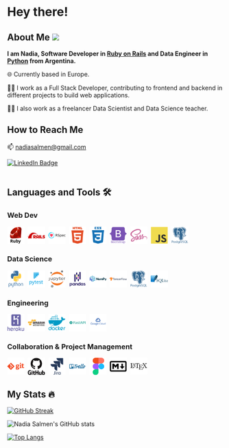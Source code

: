 # Hey there!

## About Me <img src="https://media.giphy.com/media/WUlplcMpOCEmTGBtBW/giphy.gif" width="30">

**I am Nadia, Software Developer in [Ruby on Rails](https://thenewstack.io/why-were-sticking-with-ruby-on-rails-at-gitlab/) and Data Engineer in [Python](https://towardsdatascience.com/top-10-reasons-why-you-need-to-learn-python-as-a-data-scientist-e3d26539ec00) from Argentina.**

:globe_with_meridians: Currently based in Europe.

:woman_technologist: I work as a Full Stack Developer, contributing to frontend and backend in different projects to build web applications.

:woman_teacher: I also work as a freelancer Data Scientist and Data Science teacher.

## How to Reach Me 

:mailbox: nadiasalmen@gmail.com

<div id="badges">
  <a href="https://www.linkedin.com/in/nadia-salmen/" target="_blank">
    <img src="https://img.shields.io/badge/LinkedIn-blue?style=for-the-badge&logo=linkedin&logoColor=white" alt="LinkedIn Badge"/>
  </a>
</div>

<img src="https://komarev.com/ghpvc/?username=nadiasalmen&style=flat-square&color=blue" alt=""/>

## Languages and Tools :hammer_and_wrench:

### Web Dev
<div>
  <img src="https://github.com/devicons/devicon/blob/master/icons/ruby/ruby-original-wordmark.svg"  title="Ruby" alt="Ruby" width="40" height="40"/>&nbsp;
  <img src="https://github.com/devicons/devicon/blob/master/icons/rails/rails-plain-wordmark.svg"  title="RoR" alt="RoR" width="40" height="40"/>&nbsp;
  <img src="https://github.com/devicons/devicon/blob/master/icons/rspec/rspec-original-wordmark.svg"  title="Rspec" alt="Rspec" width="40" height="40"/>&nbsp;
  <img src="https://github.com/devicons/devicon/blob/master/icons/html5/html5-plain-wordmark.svg" title="HTML5" alt="HTML" width="40" height="40"/>&nbsp;
  <img src="https://github.com/devicons/devicon/blob/master/icons/css3/css3-plain-wordmark.svg"  title="CSS3" alt="CSS" width="40" height="40"/>&nbsp;
  <img src="https://github.com/devicons/devicon/blob/master/icons/bootstrap/bootstrap-plain-wordmark.svg"  title="Bootstrap" alt="Bootstrap" width="40" height="40"/>&nbsp;
  <img src="https://github.com/devicons/devicon/blob/master/icons/sass/sass-original.svg"  title="Sass" alt="Sass" width="40" height="40"/>&nbsp;
  <img src="https://github.com/devicons/devicon/blob/master/icons/javascript/javascript-original.svg" title="JavaScript" alt="JavaScript" width="40" height="40"/>&nbsp;
  <img src="https://github.com/devicons/devicon/blob/master/icons/postgresql/postgresql-plain-wordmark.svg" title="PostgreSQL"  alt="PostgreSQL" width="40" height="40"/>&nbsp;
</div>

### Data Science
<div>
  <img src="https://github.com/devicons/devicon/blob/master/icons/python/python-original-wordmark.svg"  title="Python" alt="Python" width="40" height="40"/>&nbsp;
  <img src="https://github.com/devicons/devicon/blob/master/icons/pytest/pytest-plain-wordmark.svg"  title="Pytest" alt="Pytest" width="40" height="40"/>&nbsp;
  <img src="https://github.com/devicons/devicon/blob/master/icons/jupyter/jupyter-original-wordmark.svg"  title="Jupyter" alt="Jupyter" width="40" height="40"/>&nbsp;
  <img src="https://github.com/devicons/devicon/blob/master/icons/pandas/pandas-original-wordmark.svg"  title="Pandas" alt="Pandas" width="40" height="40"/>&nbsp;
  <img src="https://github.com/devicons/devicon/blob/master/icons/numpy/numpy-original-wordmark.svg"  title="Numpy" alt="Numpy" width="40" height="40"/>&nbsp;
  <img src="https://github.com/devicons/devicon/blob/master/icons/tensorflow/tensorflow-original-wordmark.svg"  title="Tensorflow" alt="Tensorflow" width="40" height="40"/>&nbsp;
  <img src="https://github.com/devicons/devicon/blob/master/icons/postgresql/postgresql-plain-wordmark.svg" title="PostgreSQL"  alt="PostgreSQL" width="40" height="40"/>&nbsp;
  <img src="https://github.com/devicons/devicon/blob/master/icons/sqlite/sqlite-original-wordmark.svg"  title="SQLite" alt="SQLite" width="40" height="40"/>&nbsp;
</div>

### Engineering
<div>
  <img src="https://github.com/devicons/devicon/blob/master/icons/heroku/heroku-plain-wordmark.svg"  title="Heroku" alt="Heroku" width="40" height="40"/>&nbsp;
  <img src="https://github.com/devicons/devicon/blob/master/icons/amazonwebservices/amazonwebservices-original-wordmark.svg" title="AWS" alt="AWS" width="40" height="40"/>&nbsp;
  <img src="https://github.com/devicons/devicon/blob/master/icons/docker/docker-plain-wordmark.svg"  title="Docker" alt="Docker" width="40" height="40"/>&nbsp;
<img src="https://github.com/devicons/devicon/blob/master/icons/fastapi/fastapi-plain-wordmark.svg"  title="FastAPI" alt="FastAPI" width="40" height="40"/>&nbsp;
  <img src="https://github.com/devicons/devicon/blob/master/icons/googlecloud/googlecloud-plain-wordmark.svg"  title="GCP" alt="GCP" width="40" height="40"/>&nbsp;
</div>

### Collaboration & Project Management
<div>
  <img src="https://github.com/devicons/devicon/blob/master/icons/git/git-plain-wordmark.svg"  title="git" alt="git" width="40" height="40"/>&nbsp;
  <img src="https://github.com/devicons/devicon/blob/master/icons/github/github-original-wordmark.svg"  title="github" alt="github" width="40" height="40"/>&nbsp;
  <img src="https://github.com/devicons/devicon/blob/master/icons/jira/jira-plain-wordmark.svg"  title="Jira" alt="Jira" width="40" height="40"/>&nbsp;
  <img src="https://github.com/devicons/devicon/blob/master/icons/trello/trello-plain-wordmark.svg"  title="Trello" alt="Trello" width="40" height="40"/>&nbsp;
  <img src="https://github.com/devicons/devicon/blob/master/icons/figma/figma-original.svg"  title="Figma" alt="Figma" width="40" height="40"/>&nbsp;
  <img src="https://github.com/devicons/devicon/blob/master/icons/markdown/markdown-original.svg"  title="Markdown" alt="Markdown" width="40" height="40"/>&nbsp;
  <img src="https://github.com/devicons/devicon/blob/master/icons/latex/latex-original.svg"  title="Latex" alt="Latex" width="40" height="40"/>&nbsp;
</div>

## My Stats :fire:

[![GitHub Streak](http://github-readme-streak-stats.herokuapp.com?user=nadiasalmen&theme=light&background=fff)](https://git.io/streak-stats)

![Nadia Salmen's GitHub stats](https://github-readme-stats.vercel.app/api?username=nadiasalmen&count_private=true)

[![Top Langs](https://github-readme-stats.vercel.app/api/top-langs/?username=nadiasalmen&hide=jupyter%20notebook&langs_count=6&layout=compact&theme=vision-friendly-light)](https://github.com/anuraghazra/github-readme-stats)
